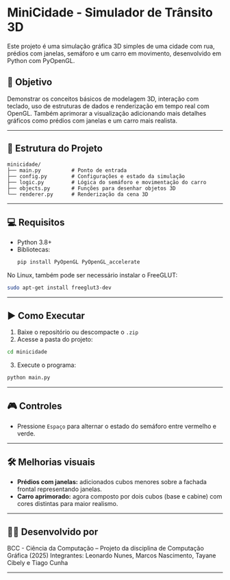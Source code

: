 # MiniCidade - Simulador de Trânsito 3D

Este projeto é uma simulação gráfica 3D simples de uma cidade com rua, prédios com janelas, semáforo e um carro em movimento, desenvolvido em Python com PyOpenGL.

## 🎯 Objetivo

Demonstrar os conceitos básicos de modelagem 3D, interação com teclado, uso de estruturas de dados e renderização em tempo real com OpenGL. Também aprimorar a visualização adicionando mais detalhes gráficos como prédios com janelas e um carro mais realista.

---

## 📁 Estrutura do Projeto

```
minicidade/
├── main.py          # Ponto de entrada
├── config.py        # Configurações e estado da simulação
├── logic.py         # Lógica do semáforo e movimentação do carro
├── objects.py       # Funções para desenhar objetos 3D
└── renderer.py      # Renderização da cena 3D
```

---

## 💻 Requisitos

- Python 3.8+
- Bibliotecas:
  ```bash
  pip install PyOpenGL PyOpenGL_accelerate
  ```

No Linux, também pode ser necessário instalar o FreeGLUT:

```bash
sudo apt-get install freeglut3-dev
```

---

## ▶️ Como Executar

1. Baixe o repositório ou descompacte o `.zip`
2. Acesse a pasta do projeto:

```bash
cd minicidade
```

3. Execute o programa:

```bash
python main.py
```

---

## 🎮 Controles

- Pressione `Espaço` para alternar o estado do semáforo entre vermelho e verde.

---

## 🛠 Melhorias visuais

- **Prédios com janelas:** adicionados cubos menores sobre a fachada frontal representando janelas.
- **Carro aprimorado:** agora composto por dois cubos (base e cabine) com cores distintas para maior realismo.

---

## 👨‍💻 Desenvolvido por

BCC - Ciência da Computação – Projeto da disciplina de Computação Gráfica (2025)
Integrantes: Leonardo Nunes, Marcos Nascimento, Tayane Cibely e Tiago Cunha

---
